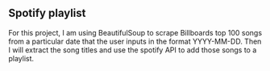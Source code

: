 ## Spotify playlist
For this project, I am using BeautifulSoup to scrape Billboards top 100 songs from a particular date that the user inputs in the format YYYY-MM-DD. Then I will extract the song titles and use the spotify API to add those songs to a playlist. 